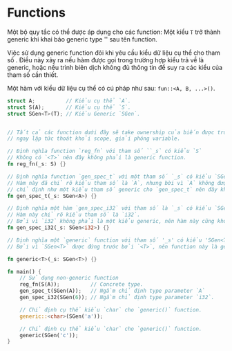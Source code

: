# Functions
Một bộ quy tắc có thể được áp dụng cho các function: Một kiểu `T` trở thành generic khi khai báo generic type '<T>' sau tên function.

Việc sử dụng generic function đôi khi yêu cầu kiểu dữ liệu cụ thể cho tham số . Điều này xảy ra nếu hàm được gọi trong trường hợp kiểu trả về là generic, hoặc nếu trình biên dịch không đủ thông tin để suy ra các kiểu của tham số cần thiết.

Một hàm với kiểu dữ liệu cụ thể có cú pháp như sau: `fun::<A, B, ...>()`.

```rust
struct A;          // Kiểu cụ thể `A`.
struct S(A);       // Kiểu cụ thể `S`.
struct SGen<T>(T); // Kiểu Generic `SGen`.


// Tất cả các function dưới đây sẽ take ownership của biến được truyền vào và
// ngay lập tức thoát khỏi scope, giải phóng variable. 

// Định nghĩa function `reg_fn` với tham số ``_s` có kiểu `S`
// Không có `<T>` nên đây không phải là generic function.
fn reg_fn(_s: S) {}

// Định nghĩa function `gen_spec_t` với một tham số `_s` có kiểu `SGen<T>`.
// Hàm này đã chỉ rõ kiểu tham số là `A`, nhưng bời vì `A` không được 
// chỉ định như một kiểu tham số generic cho `gen_spec_t` nên đây không phải là generic.
fn gen_spec_t(_s: SGen<A>) {}

// Định nghĩa một hàm `gen_spec_i32` với tham số là `_s` có kiểu `SGen<i32`>.
// Hàm này chỉ rõ kiểu tham số là `i32`. 
// Bởi vì `i32` không phải là một kiểu generic, nên hàm này cũng không phải là generic function.
fn gen_spec_i32(_s: SGen<i32>) {}

// Định nghĩa một `generic` function với tham số '_s' có kiểu 'SGen<T>'.
// Bởi vì `SGen<T>` được đứng trước bởi `<T>`, nên function này là generic bởi `T`.

fn generic<T>(_s: SGen<T>) {}

fn main() {
    // Sử dụng non-generic function
    reg_fn(S(A));          // Concrete type.
    gen_spec_t(SGen(A));   // Ngầm chỉ định type parameter `A`
    gen_spec_i32(SGen(6)); // Ngầm chỉ định type parameter `i32`.

    // Chỉ định cụ thể kiểu `char` cho `generic()` function.
    generic::<char>(SGen('a'));

    // Chỉ định cụ thể kiểu `char` cho `generic()` function.
    generic(SGen('c'));
}
```